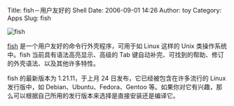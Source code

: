 Title: fish－用户友好的 Shell
Date: 2006-09-01 14:26
Author: toy
Category: Apps
Slug: fish

![fish](http://i.linuxtoy.org/i/fish.png)

[fish](http://roo.no-ip.org/fish/)
是一个用户友好的命令行外壳程序，可用于如 Linux 这样的 Unix
类操作系统中。fish 当前具有语法高亮显示、高级的 Tab
键自动补完、可找到的帮助、修订的外壳语法、以及其他许多特性。

fish 的最新版本为 1.21.11，于上月 24 日发布，它已经被包含在许多流行的
Linux 发行版中，如 Debian、Ubuntu、Fedora、Gentoo
等。如果你对它有兴趣，那么可以根据自己所用的发行版本来选择是直接安装还是编译它。
